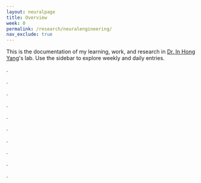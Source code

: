 ```yaml
---
layout: neuralpage
title: Overview
week: 0
permalink: /research/neuralengineering/
nav_exclude: true
---
```


This is the documentation of my learning, work, and research in [Dr. In Hong Yang](https://coefs.charlotte.edu/iyang3/)'s lab. Use the sidebar to explore weekly and daily entries.

.

.

.

.

.

.

.

.

.

.







